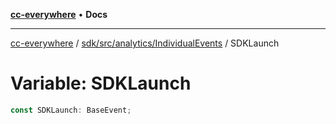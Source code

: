 [**cc-everywhere**](../../../../../index.md) • **Docs**

***

[cc-everywhere](../../../../../index.md) / [sdk/src/analytics/IndividualEvents](../index.md) / SDKLaunch

# Variable: SDKLaunch

```ts
const SDKLaunch: BaseEvent;
```
